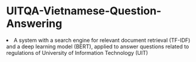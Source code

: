 # UITQA-Vietnamese-Question-Answering

<li>A system with a search engine for relevant document retrieval (TF-IDF) and a deep learning model (BERT), applied to answer questions related to regulations of University of Information Technology (UIT)
